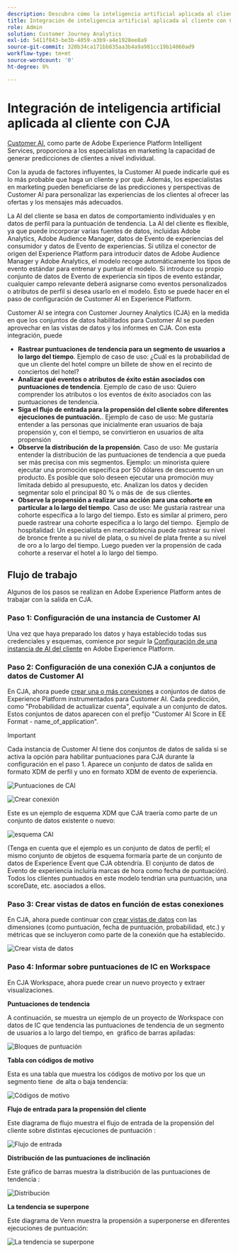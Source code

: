 ```yaml
---
description: Descubra cómo la inteligencia artificial aplicada al cliente de AEP se integra con Workspace en CJA.
title: Integración de inteligencia artificial aplicada al cliente con CJA
role: Admin
solution: Customer Journey Analytics
exl-id: 5411f843-be3b-4059-a3b9-a4e1928ee8a9
source-git-commit: 320b34ca171bb835aa3b4a9a981cc19b14060ad9
workflow-type: tm+mt
source-wordcount: '0'
ht-degree: 0%

---
```


# Integración de inteligencia artificial aplicada al cliente con CJA

[Customer AI](https://experienceleague.adobe.com/docs/experience-platform/intelligent-services/customer-ai/overview.html?lang=en), como parte de Adobe Experience Platform Intelligent Services, proporciona a los especialistas en marketing la capacidad de generar predicciones de clientes a nivel individual.

Con la ayuda de factores influyentes, la Customer AI puede indicarle qué es lo más probable que haga un cliente y por qué. Además, los especialistas en marketing pueden beneficiarse de las predicciones y perspectivas de Customer AI para personalizar las experiencias de los clientes al ofrecer las ofertas y los mensajes más adecuados.

La AI del cliente se basa en datos de comportamiento individuales y en datos de perfil para la puntuación de tendencia. La AI del cliente es flexible, ya que puede incorporar varias fuentes de datos, incluidas Adobe Analytics, Adobe Audience Manager, datos de Evento de experiencias del consumidor y datos de Evento de experiencias. Si utiliza el conector de origen del Experience Platform para introducir datos de Adobe Audience Manager y Adobe Analytics, el modelo recoge automáticamente los tipos de evento estándar para entrenar y puntuar el modelo. Si introduce su propio conjunto de datos de Evento de experiencia sin tipos de evento estándar, cualquier campo relevante deberá asignarse como eventos personalizados o atributos de perfil si desea usarlo en el modelo. Esto se puede hacer en el paso de configuración de Customer AI en Experience Platform. &#x200B;

Customer AI se integra con Customer Journey Analytics (CJA) en la medida en que los conjuntos de datos habilitados para Customer AI se pueden aprovechar en las vistas de datos y los informes en CJA. Con esta integración, puede

* **Rastrear puntuaciones de tendencia para un segmento de usuarios a lo largo del tiempo**. Ejemplo de caso de uso: ¿Cuál es la probabilidad de que un cliente del hotel compre un billete de show en el recinto de conciertos del hotel?
* **Analizar qué eventos o atributos de éxito están asociados con puntuaciones de tendencia**. &#x200B;Ejemplo de caso de uso: Quiero comprender los atributos o los eventos de éxito asociados con las puntuaciones de tendencia.
* **Siga el flujo de entrada para la propensión del cliente sobre diferentes ejecuciones de puntuación.**. Ejemplo de caso de uso: Me gustaría entender a las personas que inicialmente eran usuarios de baja propensión y, con el tiempo, se convirtieron en usuarios de alta propensión &#x200B;
* **Observe la distribución de la propensión**. Caso de uso: Me gustaría entender la distribución de las puntuaciones de tendencia a que pueda ser más precisa con mis segmentos. &#x200B;Ejemplo: un minorista quiere ejecutar una promoción específica por 50 dólares de descuento en un producto. Es posible que solo deseen ejecutar una promoción muy limitada debido al presupuesto, etc. Analizan los datos y deciden segmentar solo el principal 80 % o más de &#x200B; de sus clientes.
* **Observe la propensión a realizar una acción para una cohorte en particular a lo largo del tiempo**. Caso de uso: Me gustaría rastrear una cohorte específica a lo largo del tiempo. Esto es similar al primero, pero puede rastrear una cohorte específica a lo largo del tiempo. &#x200B; Ejemplo de hospitalidad: Un especialista en mercadotecnia puede rastrear su nivel de bronce frente a su nivel de plata, o su nivel de plata frente a su nivel de oro a lo largo del tiempo. Luego pueden ver la propensión de cada cohorte a reservar el hotel a lo largo del tiempo. &#x200B;

## Flujo de trabajo

Algunos de los pasos se realizan en Adobe Experience Platform antes de trabajar con la salida en CJA.

### Paso 1: Configuración de una instancia de Customer AI

Una vez que haya preparado los datos y haya establecido todas sus credenciales y esquemas, comience por seguir la [Configuración de una instancia de AI del cliente](https://experienceleague.adobe.com/docs/experience-platform/intelligent-services/customer-ai/user-guide/configure.html?lang=en) en Adobe Experience Platform.

### Paso 2: Configuración de una conexión CJA a conjuntos de datos de Customer AI

En CJA, ahora puede [crear una o más conexiones](/help/connections/create-connection.md) a conjuntos de datos de Experience Platform instrumentados para Customer AI. Cada predicción, como &quot;Probabilidad de actualizar cuenta&quot;, equivale a un conjunto de datos. Estos conjuntos de datos aparecen con el prefijo &quot;Customer AI Score in EE Format - name_of_application&quot;.

>[!IMPORTANT]
>
>Cada instancia de Customer AI tiene dos conjuntos de datos de salida si se activa la opción para habilitar puntuaciones para CJA durante la configuración en el paso 1. Aparece un conjunto de datos de salida en formato XDM de perfil y uno en formato XDM de evento de experiencia.

![Puntuaciones de CAI](assets/cai-scores.png)

![Crear conexión](assets/create-conn.png)

Este es un ejemplo de esquema XDM que CJA traería como parte de un conjunto de datos existente o nuevo:

![esquema CAI](assets/cai-schema.png)

(Tenga en cuenta que el ejemplo es un conjunto de datos de perfil; el mismo conjunto de objetos de esquema formaría parte de un conjunto de datos de Experience Event que CJA obtendría. El conjunto de datos de Evento de experiencia incluiría marcas de hora como fecha de puntuación). Todos los clientes puntuados en este modelo tendrían una puntuación, una scoreDate, etc. asociados a ellos.

### Paso 3: Crear vistas de datos en función de estas conexiones

En CJA, ahora puede continuar con [crear vistas de datos](/help/data-views/create-dataview.md) con las dimensiones (como puntuación, fecha de puntuación, probabilidad, etc.) y métricas que se incluyeron como parte de la conexión que ha establecido.

![Crear vista de datos](assets/create-dataview.png)

### Paso 4: Informar sobre puntuaciones de IC en Workspace

En CJA Workspace, ahora puede crear un nuevo proyecto y extraer visualizaciones.

**Puntuaciones de tendencia**

A continuación, se muestra un ejemplo de un proyecto de Workspace con datos de IC que tendencia las puntuaciones de tendencia de un segmento de usuarios a lo largo del tiempo, en &#x200B; gráfico de barras apiladas:

![Bloques de puntuación](assets/workspace-scores.png)

**Tabla con códigos de motivo**

Esta es una tabla que muestra los códigos de motivo por los que un segmento tiene &#x200B; de alta o baja tendencia:

![Códigos de motivo](assets/reason-codes.png)

**Flujo de entrada para la propensión del cliente**

Este diagrama de flujo muestra el flujo de entrada de la propensión del cliente sobre distintas ejecuciones de puntuación &#x200B;:

![Flujo de entrada](assets/flow.png)

**Distribución de las puntuaciones de inclinación**

Este gráfico de barras muestra la distribución de las puntuaciones de tendencia &#x200B;:

![Distribución](assets/distribution.png)

**La tendencia se superpone**

Este diagrama de Venn muestra la propensión a superponerse en diferentes ejecuciones de puntuación:

![La tendencia se superpone](assets/venn.png)
